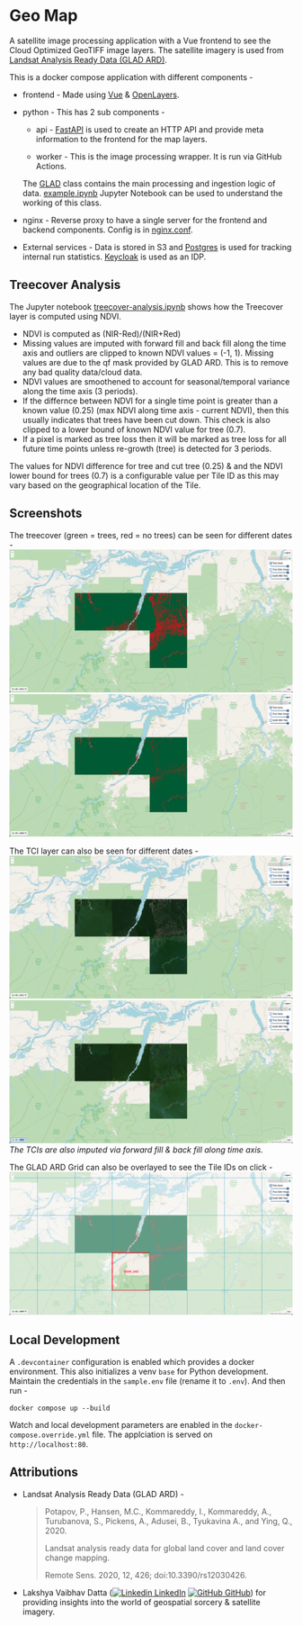# Geo Map

A satellite image processing application with a Vue frontend to see the Cloud Optimized GeoTIFF image layers. The satellite imagery is used from [Landsat Analysis Ready Data (GLAD ARD)](https://glad.umd.edu/ard/home). 

This is a docker compose application with different components -

- frontend - Made using [Vue](https://vuejs.org/) & [OpenLayers](https://vue3openlayers.netlify.app/).

- python - This has 2 sub components -
  - api - [FastAPI](https://fastapi.tiangolo.com/) is used to create an HTTP API and provide meta information to the frontend for the map layers.

  - worker - This is the image processing wrapper. It is run via GitHub Actions.

  The [GLAD](lib/glad.py) class contains the main processing and ingestion logic of data. [example.ipynb](example.ipynb) Jupyter Notebook can be used to understand the working of this class.

- nginx - Reverse proxy to have a single server for the frontend and backend components. Config is in [nginx.conf](nginx.conf).

- External services - Data is stored in S3 and [Postgres](https://www.postgresql.org/) is used for tracking internal run statistics. [Keycloak](https://www.keycloak.org/) is used as an IDP.


## Treecover Analysis

The Jupyter notebook [treecover-analysis.ipynb](treecover-analysis.ipynb) shows how the Treecover layer is computed using NDVI.
- NDVI is computed as (NIR-Red)/(NIR+Red)
- Missing values are imputed with forward fill and back fill along the time axis and outliers are clipped to known NDVI values = (-1, 1).
Missing values are due to the qf mask provided by GLAD ARD. This is to remove any bad quality data/cloud data.
- NDVI values are smoothened to account for seasonal/temporal variance along the time axis (3 periods).
- If the differnce between NDVI for a single time point is greater than a known value (0.25) (max NDVI along time axis - current NDVI), then this usually indicates that trees have been cut down. This check is also clipped to a lower bound of known NDVI value for tree (0.7).
- If a pixel is marked as tree loss then it will be marked as tree loss for all future time points unless re-growth (tree) is detected for 3 periods.

The values for NDVI difference for tree and cut tree (0.25) & and the NDVI lower bound for trees (0.7) is a configurable value per Tile ID as this may vary based on the geographical location of the Tile.


## Screenshots

The treecover (green = trees, red = no trees) can be seen for different dates -
![](docs/2025%20treecover.png)
![](docs/2000%20treecover.png)

The TCI layer can also be seen for different dates - 
![](docs/2025%20tci.png)
![](docs/2000%20tci.png)
*The TCIs are also imputed via forward fill & back fill along time axis.*

The GLAD ARD Grid can also be overlayed to see the Tile IDs on click - 
![](docs/glad%20tile%20grid.png)


## Local Development

A `.devcontainer` configuration is enabled which provides a docker environment. This also initializes a venv `base` for Python development.
Maintain the credentials in the `sample.env` file (rename it to `.env`). And then run - 
```
docker compose up --build
``` 
Watch and local development parameters are enabled in the `docker-compose.override.yml` file. The applciation is served on `http://localhost:80`.


## Attributions

- Landsat Analysis Ready Data (GLAD ARD) -

  > Potapov, P., Hansen, M.C., Kommareddy, I., Kommareddy, A., Turubanova, S., Pickens, A., Adusei, B., Tyukavina A., and Ying, Q., 2020.
  > 
  > Landsat analysis ready data for global land cover and land cover change mapping.
  > 
  > Remote Sens. 2020, 12, 426; doi:10.3390/rs12030426.

- Lakshya Vaibhav Datta ([![Linkedin](https://i.sstatic.net/gVE0j.png) LinkedIn](https://www.linkedin.com/in/lakshyavdatta) [![GitHub](https://i.sstatic.net/tskMh.png) GitHub](https://github.com/Rockets2Desighee)) for providing insights into the world of geospatial sorcery & satellite imagery.
